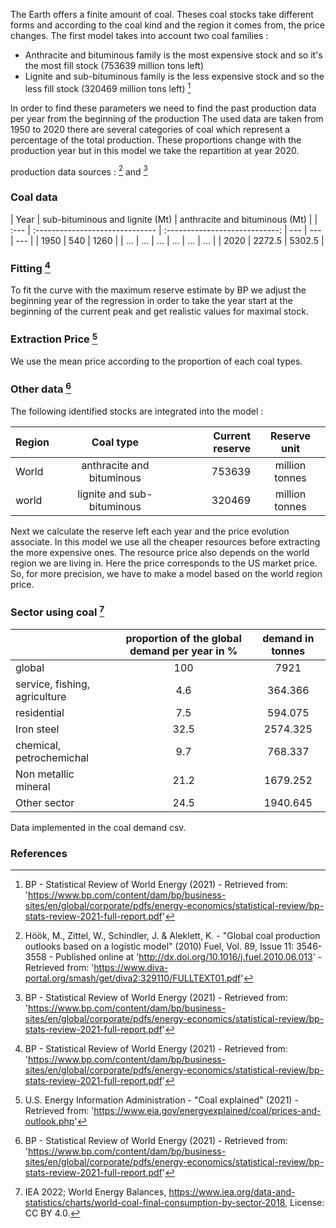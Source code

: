The Earth offers a finite amount of coal. Theses coal stocks take different forms and according to the coal kind and the region it comes from, the price changes.
The first model takes into account two coal families :

- Anthracite and bituminous family is the most expensive stock and so it's the most fill stock (753639 million tons left)
- Lignite and sub-bituminous family is the less expensive stock and so the less fill stock (320469 million tons left) [^3]

In order to find these parameters we need to find the past production data per year from the beginning of the production
The used data are taken from 1950 to 2020 there are several categories of coal which represent a percentage of the total production. These proportions change with the production year but in this model we take the repartition at year 2020.

production data sources : [^2] and [^3]

### Coal data

| Year | sub-bituminous and lignite (Mt) | anthracite and bituminous (Mt) |
| :--- | :------------------------------ | :----------------------------: | --- | --- | --- |
| 1950 | 540                             |              1260              |
| ...  | ...                             |              ...               | ... | ... | ... |
| 2020 | 2272.5                          |             5302.5             |

### Fitting [^3]

To fit the curve with the maximum reserve estimate by BP we adjust the beginning year of the regression in order to take the year start at the beginning of the current peak and get realistic values for maximal stock.

### Extraction Price [^4]

We use the mean price according to the proportion of each coal types.

### Other data [^3]

The following identified stocks are integrated into the model :

| Region |         Coal type          | Current reserve |  Reserve unit  |
| :----- | :------------------------: | --------------: | :------------: |
| World  | anthracite and bituminous  |          753639 | million tonnes |
| world  | lignite and sub-bituminous |          320469 | million tonnes |

Next we calculate the reserve left each year and the price evolution associate. In this model we use all the cheaper resources before extracting the more expensive ones.
The resource price also depends on the world region we are living in. Here the price corresponds to the US market price. So, for more precision, we have to make a model based on the world region price.

### Sector using coal [^5]

|                               | proportion of the global demand per year in % | demand in tonnes |
| :---------------------------- | :-------------------------------------------: | :--------------: |
| global                        |                      100                      |       7921       |
| service, fishing, agriculture |                      4.6                      |     364.366      |
| residential                   |                      7.5                      |     594.075      |
| Iron steel                    |                     32.5                      |     2574.325     |
| chemical, petrochemichal      |                      9.7                      |     768.337      |
| Non metallic mineral          |                     21.2                      |     1679.252     |
| Other sector                  |                     24.5                      |     1940.645     |

Data implemented in the coal demand csv.

### References

[^2]: Höök, M., Zittel, W., Schindler, J. & Aleklett, K. - "Global coal production outlooks based on a logistic model" (2010) Fuel, Vol. 89, Issue 11: 3546-3558 - Published online at '<http://dx.doi.org/10.1016/j.fuel.2010.06.013>' - Retrieved from: '<https://www.diva-portal.org/smash/get/diva2:329110/FULLTEXT01.pdf>'

[^3]: BP - Statistical Review of World Energy (2021) - Retrieved from: '<https://www.bp.com/content/dam/bp/business-sites/en/global/corporate/pdfs/energy-economics/statistical-review/bp-stats-review-2021-full-report.pdf>'

[^4]: U.S. Energy Information Administration - "Coal explained" (2021) - Retrieved from: '<https://www.eia.gov/energyexplained/coal/prices-and-outlook.php>'

[^5]: IEA 2022; World Energy Balances, <https://www.iea.org/data-and-statistics/charts/world-coal-final-consumption-by-sector-2018>, License: CC BY 4.0.
